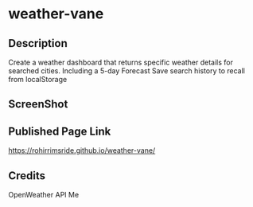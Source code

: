 # weather-vane

## Description
Create a weather dashboard that returns specific weather details for searched cities.
Including a 5-day Forecast
Save search history to recall from localStorage

## ScreenShot


## Published Page Link
https://rohirrimsride.github.io/weather-vane/

## Credits
OpenWeather API
Me
